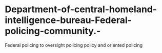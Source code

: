 # Department-of-central-homeland-intelligence-bureau-Federal-policing-community.-
Federal policing to oversight policing policy and oriented policing 
